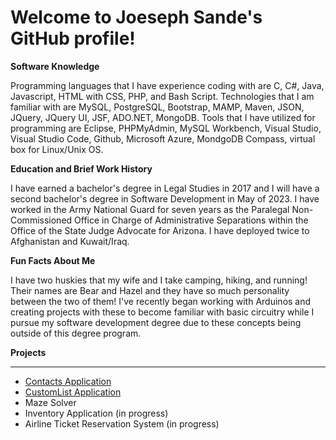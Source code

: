 # Welcome to Joeseph Sande's GitHub profile!

**Software Knowledge**

Programming languages that I have experience coding with are C, C#, Java, Javascript, HTML with CSS, PHP, and Bash Script.
Technologies that I am familiar with are MySQL, PostgreSQL, Bootstrap, MAMP, Maven, JSON, JQuery, JQuery UI, JSF, ADO.NET, MongoDB.
Tools that I have utilized for programming are Eclipse, PHPMyAdmin, MySQL Workbench, Visual Studio, Visual Studio Code, Github, Microsoft Azure, MondgoDB Compass, virtual 
box for Linux/Unix OS.

**Education and Brief Work History**

I have earned a bachelor's degree in Legal Studies in 2017 and I will have a second bachelor's degree in Software Development in May of 2023. I have worked in the Army National Guard
for seven years as the Paralegal Non-Commissioned Office in Charge of Administrative Separations within the Office of the State Judge Advocate for Arizona. I have deployed twice
to Afghanistan and Kuwait/Iraq. 

**Fun Facts About Me**

I have two huskies that my wife and I take camping, hiking, and running! Their names are Bear and Hazel and they have so much personality between the two of them! I've recently
began working with Arduinos and creating projects with these to become familiar with basic circuitry while I pursue my software development degree due to these concepts being 
outside of this degree program. 

**Projects**

<hr>

* [Contacts Application](https://github.com/JSande2021/ContactsApplication)
* [CustomList Application](https://github.com/JSande2021/CustomList)
* Maze Solver
* Inventory Application (in progress)
* Airline Ticket Reservation System (in progress)
